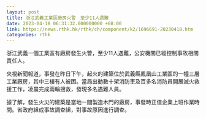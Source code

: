 ```yaml
---
layout: post
title: 浙江武義工業區廠房火警　至少11人遇難
date: 2023-04-18 06:31:32.000000000 +08:00
link: https://news.rthk.hk/rthk/ch/component/k2/1696691-20230418.htm
categories: rthk
---
```


浙江武義一個工業區有廠房發生火警，至少11人遇難，公安機關已經控制事故相關責任人。

央視新聞報道，事發在昨日下午，起火的建築位於武義縣鳳凰山工業區的一幢三層工業廠房，其中三樓有人被困。當局出動數十架消防車及百多名消防員開展滅火救援工作，凌晨完成兩輪搜救，發現多名遇難人員。

據了解，發生火災的建築是當地一間製造木門的廠房，事發時正值企業上班作業時間。省政府組成事故調查組，對事故原因進行調查。
